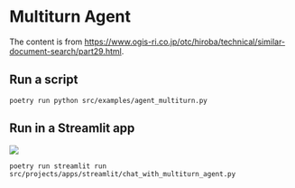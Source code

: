 # Multiturn Agent

The content is from https://www.ogis-ri.co.jp/otc/hiroba/technical/similar-document-search/part29.html.

## Run a script

```
poetry run python src/examples/agent_multiturn.py
```

## Run in a Streamlit app

![](agent_multiturn.gif)

```
poetry run streamlit run src/projects/apps/streamlit/chat_with_multiturn_agent.py
```
